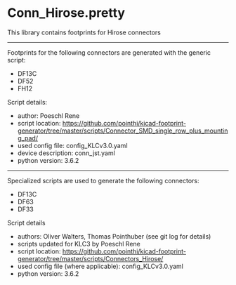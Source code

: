 # Conn_Hirose.pretty
This library contains footprints for Hirose connectors

---

Footprints for the following connectors are generated with the generic script:

- DF13C
- DF52
- FH12

Script details:

- author: Poeschl Rene
- script location: https://github.com/pointhi/kicad-footprint-generator/tree/master/scripts/Connector_SMD_single_row_plus_mounting_pad/
- used config file: config_KLCv3.0.yaml
- device description: conn_jst.yaml
- python version: 3.6.2

---

Specialized scripts are used to generate the following connectors:
- DF13C
- DF63
- DF33

Script details
- authors: Oliver Walters, Thomas Pointhuber (see git log for details)
- scripts updated for KLC3 by Poeschl Rene
- script location: https://github.com/pointhi/kicad-footprint-generator/tree/master/scripts/Connectors_Hirose/
- used config file (where applicable): config_KLCv3.0.yaml
- python version: 3.6.2
